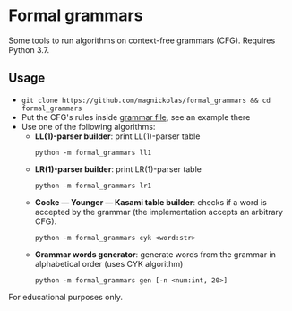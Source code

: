 # Formal grammars

Some tools to run algorithms on context-free grammars (CFG).
Requires Python 3.7.

## Usage

- `git clone https://github.com/magnickolas/formal_grammars && cd formal_grammars`
- Put the CFG's rules inside [grammar file][grammar_file], see an example there
- Use one of the following algorithms:
    - **LL(1)-parser builder**: print LL(1)-parser table
        ```
        python -m formal_grammars ll1
        ```
    - **LR(1)-parser builder**: print LR(1)-parser table
        ```
        python -m formal_grammars lr1
        ```
    - **Cocke — Younger — Kasami table builder**: checks if a word is accepted by the grammar (the implementation accepts an arbitrary CFG).
        ```
        python -m formal_grammars cyk <word:str>
        ```
    - **Grammar words generator**: generate words from the grammar in alphabetical order (uses CYK algorithm)
        ```
        python -m formal_grammars gen [-n <num:int, 20>]
        ```

For educational purposes only.

[grammar_file]: grammar.yaml
[cnf]: https://en.wikipedia.org/wiki/Chomsky_normal_form
